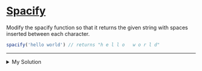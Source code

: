 # [Spacify](https://www.codewars.com/kata/57f8ee485cae443c4d000127)

Modify the spacify function so that it returns the given string with spaces inserted between each character.

```js
spacify('hello world') // returns "h e l l o   w o r l d"
```

---

<details><summary>My Solution</summary>

```js
function spacify(str) {
  return [...str].join(' ')
}
```

</details>
